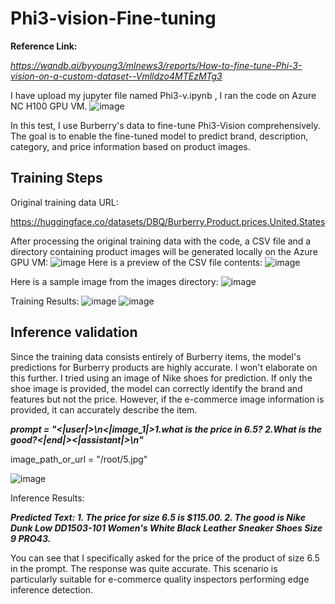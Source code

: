 # Phi3-vision-Fine-tuning

**Reference Link:**

*https://wandb.ai/byyoung3/mlnews3/reports/How-to-fine-tune-Phi-3-vision-on-a-custom-dataset--Vmlldzo4MTEzMTg3*


I have upload my jupyter file named Phi3-v.ipynb , I ran the code on Azure NC H100 GPU VM.
![image](https://github.com/xinyuwei-david/david-share/blob/master/Multimodal-Models/Phi3-vision-Fine-tuning/images/4.png)

In this test, I use Burberry's data to fine-tune Phi3-Vision comprehensively. The goal is to enable the fine-tuned model to predict brand, description, category, and price information based on product images.

## Training Steps
Original training data URL:

https://huggingface.co/datasets/DBQ/Burberry.Product.prices.United.States


After processing the original training data with the code, a CSV file and a directory containing product images will be generated locally on the Azure GPU VM:
![image](https://github.com/davidsajare/Phi3-vision-Fine-tuning/blob/main/images/1.png)
Here is a preview of the CSV file contents:
![image](https://github.com/davidsajare/Phi3-vision-Fine-tuning/blob/main/images/2.png)

Here is a sample image from the images directory:
![image](https://github.com/davidsajare/Phi3-vision-Fine-tuning/blob/main/images/3.png)

Training Results:
![image](https://github.com/davidsajare/Phi3-vision-Fine-tuning/blob/main/images/5.png)
![image](https://github.com/davidsajare/Phi3-vision-Fine-tuning/blob/main/images/6.png)

## Inference validation

Since the training data consists entirely of Burberry items, the model's predictions for Burberry products are highly accurate. I won't elaborate on this further. I tried using an image of Nike shoes for prediction. If only the shoe image is provided, the model can correctly identify the brand and features but not the price. However, if the e-commerce image information is provided, it can accurately describe the item.

***prompt = "<|user|>\n<|image_1|>1.what is the price in 6.5? 2.What is the good?<|end|><|assistant|>\n"***

image_path_or_url = "/root/5.jpg"  

![image](https://github.com/davidsajare/Phi3-vision-Fine-tuning/blob/main/images/7.jpg)

Inference Results:

***Predicted Text: 1. The price for size 6.5 is $115.00. 2. The good is Nike Dunk Low DD1503-101 Women's White Black Leather Sneaker Shoes Size 9 PRO43.***

You can see that I specifically asked for the price of the product of size 6.5 in the prompt. The response was quite accurate. This scenario is particularly suitable for e-commerce quality inspectors performing edge inference detection.
